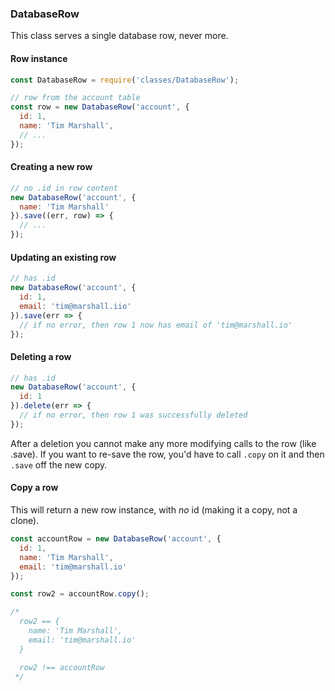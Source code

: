 ### DatabaseRow

This class serves a single database row, never more.

#### Row instance

```js
const DatabaseRow = require('classes/DatabaseRow');

// row from the account table
const row = new DatabaseRow('account', {
  id: 1,
  name: 'Tim Marshall',
  // ...
});
```

#### Creating a new row

```js
// no .id in row content
new DatabaseRow('account', {
  name: 'Tim Marshall'
}).save((err, row) => {
  // ...
});
```

#### Updating an existing row

```js
// has .id
new DatabaseRow('account', {
  id: 1,
  email: 'tim@marshall.iio'
}).save(err => {
  // if no error, then row 1 now has email of 'tim@marshall.io'
});
```

#### Deleting a row

```js
// has .id
new DatabaseRow('account', {
  id: 1
}).delete(err => {
  // if no error, then row 1 was successfully deleted
});
```

After a deletion you cannot make any more modifying calls to the row (like .save).
If you want to re-save the row, you'd have to call `.copy` on it and then `.save` off the new copy.


#### Copy a row

This will return a new row instance, with _no_ id (making it a copy, not a clone).

```js
const accountRow = new DatabaseRow('account', {
  id: 1,
  name: 'Tim Marshall',
  email: 'tim@marshall.io'
});

const row2 = accountRow.copy();

/*
  row2 == {
    name: 'Tim Marshall',
    email: 'tim@marshall.io'
  }

  row2 !== accountRow
 */
```
